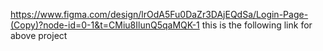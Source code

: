 https://www.figma.com/design/lrOdA5Fu0DaZr3DAjEQdSa/Login-Page-(Copy)?node-id=0-1&t=CMiu8IlunQ5qaMQK-1
this is the following link for above project
